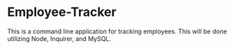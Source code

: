 # Employee-Tracker
This is a command line application for tracking employees. This will be done utilizing Node, Inquirer, and MySQL.
